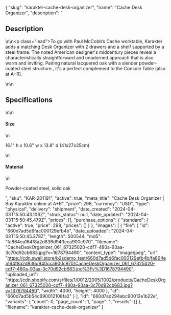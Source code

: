 {
  "slug": "karakter-cache-desk-organizer",
  "name": "Cache Desk Organizer",
  "description": "<h2>Description</h2>\n<!-- split -->\n<p class=\"lead\">To go with Paul McCobb’s Cache worktable, Karakter adds a matching Desk Organizer with 2 drawers and a shelf supported by a steel frame. The noted American designer's midcentury pieces reveal a characteristically straightforward and unadorned approach that is also warm and inviting. Pairing natural lacquered oak with a slender powder-coated steel structure., it's a perfect complement to the Console Table (also at A+R).</p>\n<!-- split -->\n<h2>Specifications</h2>\n<!-- split -->\n<h4>Size</h4>\n<p>16.1\" h x 10.6\" w x 13.8\" d (41x27x35cm)</p>\n<h4>Material</h4>\n<p>Powder-coated steel, solid oak</p>",
  "sku": "KAR-201191",
  "active": true,
  "meta_title": "Cache Desk Organizer | Buy Karakter online at A+R",
  "price": 298,
  "currency": "USD",
  "type": "physical",
  "delivery": "shipment",
  "date_created": "2024-04-03T15:50:43.106Z",
  "stock_status": null,
  "date_updated": "2024-04-03T15:50:45.479Z",
  "prices": [],
  "purchase_options": {
    "standard": {
      "active": true,
      "price": 298,
      "prices": []
    }
  },
  "images": [
    {
      "file": {
        "id": "660d7ad5d6fac000129efb4b",
        "date_uploaded": "2024-04-03T15:50:45.378Z",
        "length": 500544,
        "md5": "fa864ea164f8a2d836d940cca900c970",
        "filename": "CacheDeskOrganizer_061_67325020-cdf7-480a-93aa-3c70d92cb683.jpg?v=1678794490",
        "content_type": "image/jpeg",
        "url": "https://cdn.swell.store/b2sdemo_test/660d7ad5d6fac000129efb4b/fa864ea164f8a2d836d940cca900c970/CacheDeskOrganizer_061_67325020-cdf7-480a-93aa-3c70d92cb683.jpg%3Fv%3D1678794490",
        "uploaded_url": "https://cdn.shopify.com/s/files/1/0012/2005/1002/products/CacheDeskOrganizer_061_67325020-cdf7-480a-93aa-3c70d92cb683.jpg?v=1678794490",
        "width": 4000,
        "height": 4000
      },
      "id": "660d7ad5b54c690012108fa2"
    }
  ],
  "id": "660d7ad294abc90012e1b22e",
  "variants": {
    "count": 0,
    "page_count": 1,
    "page": 1,
    "results": []
  },
  "filename": "karakter-cache-desk-organizer"
}